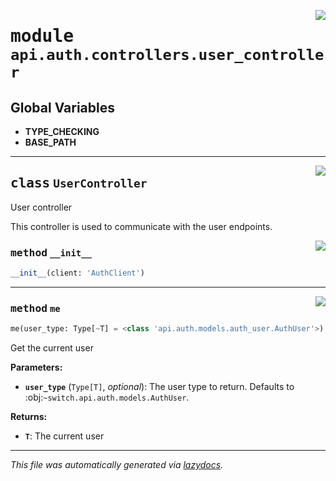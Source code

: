 <!-- markdownlint-disable -->

<a href="../../../src/switch/api/auth/controllers/user_controller.py#L0"><img align="right" src="https://img.shields.io/badge/-source-cccccc?style=flat-square"/></a>

# <kbd>module</kbd> `api.auth.controllers.user_controller`




**Global Variables**
---------------
- **TYPE_CHECKING**
- **BASE_PATH**


---

<a href="../../../src/switch/api/auth/controllers/user_controller.py#L15"><img align="right" src="https://img.shields.io/badge/-source-cccccc?style=flat-square"/></a>

## <kbd>class</kbd> `UserController`
User controller 

This controller is used to communicate with the user endpoints. 

<a href="../../../src/switch/api/auth/controllers/user_controller.py#L22"><img align="right" src="https://img.shields.io/badge/-source-cccccc?style=flat-square"/></a>

### <kbd>method</kbd> `__init__`

```python
__init__(client: 'AuthClient')
```








---

<a href="../../../src/switch/api/auth/controllers/user_controller.py#L25"><img align="right" src="https://img.shields.io/badge/-source-cccccc?style=flat-square"/></a>

### <kbd>method</kbd> `me`

```python
me(user_type: Type[~T] = <class 'api.auth.models.auth_user.AuthUser'>) → ~T
```

Get the current user 



**Parameters:**
 
 - <b>`user_type`</b> (``Type[T]``, *optional*):  The user type to return. Defaults to :obj:`~switch.api.auth.models.AuthUser`. 



**Returns:**
 
 - <b>```T```</b>:  The current user 




---

_This file was automatically generated via [lazydocs](https://github.com/ml-tooling/lazydocs)._
